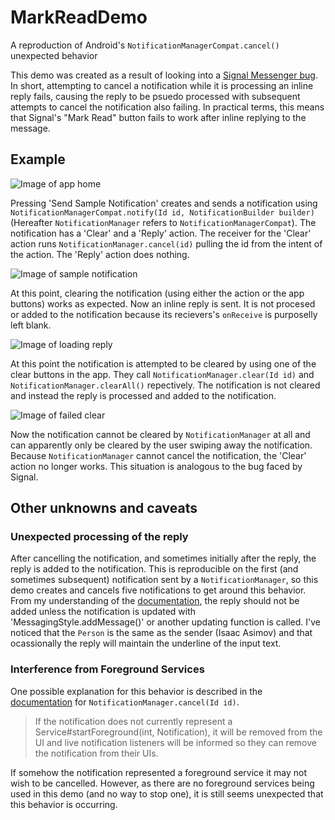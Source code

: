 # MarkReadDemo
A reproduction of Android's `NotificationManagerCompat.cancel()` unexpected behavior

This demo was created as a result of looking into a [Signal Messenger bug](https://github.com/signalapp/Signal-Android/issues/9410). 
In short, attempting  to cancel a notification while it is processing an inline reply fails, 
causing the reply to be psuedo processed with subsequent attempts to cancel the notification also failing. 
In practical terms, this means that Signal's "Mark Read" button fails to work after inline replying to the message. 

## Example
![Image of app home](images/home.png)

Pressing 'Send Sample Notification' creates and sends a notification using `NotificationManagerCompat.notify(Id id, NotificationBuilder builder)` 
(Hereafter `NotificationManager` refers to `NotificationManagerCompat`).
The notification has a 'Clear' and a 'Reply' action. 
The receiver for the 'Clear' action runs `NotificationManager.cancel(id)` pulling the id from the intent of the action. The 'Reply' action does nothing. 

![Image of sample notification](images/sample.png)

At this point, clearing the notification (using either the action or the app buttons) works as expected. 
Now an inline reply is sent. It is not procesed or added to the notification because its recievers's `onReceive` is purposelly left blank. 

![Image of loading reply](images/reply.png)

At this point the notification is attempted to be cleared by using one of the clear buttons in the app. 
They call `NotificationManager.clear(Id id)` and `NotificationManager.clearAll()` repectively. 
The notification is not cleared and instead the reply is processed and added to the notification. 

![Image of failed clear](images/clear.png)

Now the notification cannot be cleared by `NotificationManager` at all and can apparently only be cleared by the user swiping away the notification. 
Because `NotificationManager` cannot cancel the notification, the 'Clear' action no longer works. This situation is analogous to the bug faced by Signal. 

## Other unknowns and caveats

### Unexpected processing of the reply
After cancelling the notification, and sometimes initially after the reply, the reply is added to the notification. 
This is reproducible on the first (and sometimes subsequent) notification sent by a `NotificationManager`, 
so this demo creates and cancels five notifications to get around this behavior.
From my understanding of the [documentation](https://developer.android.com/training/notify-user/build-notification#messaging-best-practices), 
the reply should not be added unless the notification is updated with 'MessagingStyle.addMessage()' or another updating function is called. 
I've noticed that the `Person` is the same as the sender (Isaac Asimov) and that ocassionally the reply will maintain the underline of the input text. 

### Interference from Foreground Services
One possible explanation for this behavior is described in the [documentation]( https://developer.android.com/reference/android/app/NotificationManager?hl=en#cancel(java.lang.String,%20int) ) for `NotificationManager.cancel(Id id)`.

> If the notification does not currently represent a Service#startForeground(int, Notification), 
> it will be removed from the UI and live notification listeners will be informed so they can remove the notification from their UIs.

If somehow the notification represented a foreground service it may not wish to be cancelled. 
However, as there are no foreground services being used in this demo (and no way to stop one), it is still seems unexpected that this behavior is occurring. 


